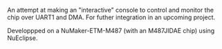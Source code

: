 An attempt at making an "interactive" console to control and monitor the chip over UART1 and DMA. For futher integration in an upcoming project.

Developpped on a NuMaker-ETM-M487 (with an M487JIDAE chip) using NuEclipse.
